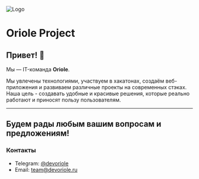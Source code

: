 ![Logo](static/logo.png)

# Oriole Project

## Привет! 👋 

Мы — IT-команда **Oriole**.  

Мы увлечены технологиями, участвуем в хакатонах, создаём веб-приложения и развиваем различные проекты на современных стэках.  
Наша цель - создавать удобные и красивые решения, которые реально работают и приносят пользу пользователям.

---
## Будем рады любым вашим вопросам и предложениям!
### Контакты
- Telegram: [@devoriole](https://t.me/devoriole)
- Email: team@devoriole.ru

